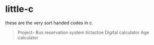 # little-c
these are the very sort handed codes in c.

>Project- Bus reservation system
>tictactoe
>Digital calculator
>Age calculator
